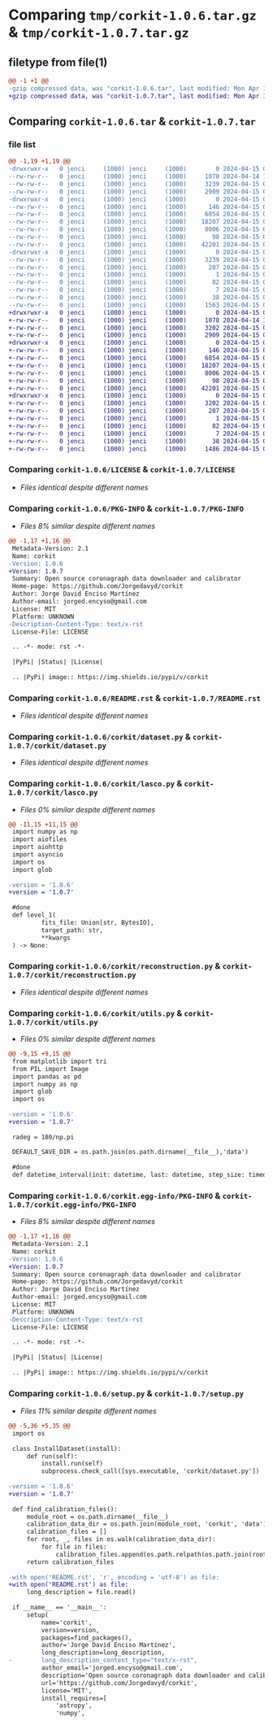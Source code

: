# Comparing `tmp/corkit-1.0.6.tar.gz` & `tmp/corkit-1.0.7.tar.gz`

## filetype from file(1)

```diff
@@ -1 +1 @@
-gzip compressed data, was "corkit-1.0.6.tar", last modified: Mon Apr 15 00:53:16 2024, max compression
+gzip compressed data, was "corkit-1.0.7.tar", last modified: Mon Apr 15 01:01:44 2024, max compression
```

## Comparing `corkit-1.0.6.tar` & `corkit-1.0.7.tar`

### file list

```diff
@@ -1,19 +1,19 @@
-drwxrwxr-x   0 jenci     (1000) jenci     (1000)        0 2024-04-15 00:53:16.611848 corkit-1.0.6/
--rw-rw-r--   0 jenci     (1000) jenci     (1000)     1078 2024-04-14 19:27:35.000000 corkit-1.0.6/LICENSE
--rw-rw-r--   0 jenci     (1000) jenci     (1000)     3239 2024-04-15 00:53:16.611848 corkit-1.0.6/PKG-INFO
--rw-rw-r--   0 jenci     (1000) jenci     (1000)     2909 2024-04-15 00:49:40.000000 corkit-1.0.6/README.rst
-drwxrwxr-x   0 jenci     (1000) jenci     (1000)        0 2024-04-15 00:53:16.611848 corkit-1.0.6/corkit/
--rw-rw-r--   0 jenci     (1000) jenci     (1000)      146 2024-04-15 00:50:20.000000 corkit-1.0.6/corkit/__init__.py
--rw-rw-r--   0 jenci     (1000) jenci     (1000)     6854 2024-04-15 00:50:19.000000 corkit-1.0.6/corkit/dataset.py
--rw-rw-r--   0 jenci     (1000) jenci     (1000)    18207 2024-04-15 00:50:18.000000 corkit-1.0.6/corkit/lasco.py
--rw-rw-r--   0 jenci     (1000) jenci     (1000)     8006 2024-04-15 00:50:17.000000 corkit-1.0.6/corkit/reconstruction.py
--rw-rw-r--   0 jenci     (1000) jenci     (1000)       98 2024-04-15 00:50:16.000000 corkit-1.0.6/corkit/secchi.py
--rw-rw-r--   0 jenci     (1000) jenci     (1000)    42201 2024-04-15 00:52:57.000000 corkit-1.0.6/corkit/utils.py
-drwxrwxr-x   0 jenci     (1000) jenci     (1000)        0 2024-04-15 00:53:16.611848 corkit-1.0.6/corkit.egg-info/
--rw-rw-r--   0 jenci     (1000) jenci     (1000)     3239 2024-04-15 00:53:16.000000 corkit-1.0.6/corkit.egg-info/PKG-INFO
--rw-rw-r--   0 jenci     (1000) jenci     (1000)      287 2024-04-15 00:53:16.000000 corkit-1.0.6/corkit.egg-info/SOURCES.txt
--rw-rw-r--   0 jenci     (1000) jenci     (1000)        1 2024-04-15 00:53:16.000000 corkit-1.0.6/corkit.egg-info/dependency_links.txt
--rw-rw-r--   0 jenci     (1000) jenci     (1000)       82 2024-04-15 00:53:16.000000 corkit-1.0.6/corkit.egg-info/requires.txt
--rw-rw-r--   0 jenci     (1000) jenci     (1000)        7 2024-04-15 00:53:16.000000 corkit-1.0.6/corkit.egg-info/top_level.txt
--rw-rw-r--   0 jenci     (1000) jenci     (1000)       38 2024-04-15 00:53:16.611848 corkit-1.0.6/setup.cfg
--rw-rw-r--   0 jenci     (1000) jenci     (1000)     1563 2024-04-15 00:49:54.000000 corkit-1.0.6/setup.py
+drwxrwxr-x   0 jenci     (1000) jenci     (1000)        0 2024-04-15 01:01:44.107457 corkit-1.0.7/
+-rw-rw-r--   0 jenci     (1000) jenci     (1000)     1078 2024-04-14 19:27:35.000000 corkit-1.0.7/LICENSE
+-rw-rw-r--   0 jenci     (1000) jenci     (1000)     3202 2024-04-15 01:01:44.107457 corkit-1.0.7/PKG-INFO
+-rw-rw-r--   0 jenci     (1000) jenci     (1000)     2909 2024-04-15 00:49:40.000000 corkit-1.0.7/README.rst
+drwxrwxr-x   0 jenci     (1000) jenci     (1000)        0 2024-04-15 01:01:44.107457 corkit-1.0.7/corkit/
+-rw-rw-r--   0 jenci     (1000) jenci     (1000)      146 2024-04-15 00:50:20.000000 corkit-1.0.7/corkit/__init__.py
+-rw-rw-r--   0 jenci     (1000) jenci     (1000)     6854 2024-04-15 00:50:19.000000 corkit-1.0.7/corkit/dataset.py
+-rw-rw-r--   0 jenci     (1000) jenci     (1000)    18207 2024-04-15 01:00:44.000000 corkit-1.0.7/corkit/lasco.py
+-rw-rw-r--   0 jenci     (1000) jenci     (1000)     8006 2024-04-15 00:50:17.000000 corkit-1.0.7/corkit/reconstruction.py
+-rw-rw-r--   0 jenci     (1000) jenci     (1000)       98 2024-04-15 00:50:16.000000 corkit-1.0.7/corkit/secchi.py
+-rw-rw-r--   0 jenci     (1000) jenci     (1000)    42201 2024-04-15 01:00:48.000000 corkit-1.0.7/corkit/utils.py
+drwxrwxr-x   0 jenci     (1000) jenci     (1000)        0 2024-04-15 01:01:44.107457 corkit-1.0.7/corkit.egg-info/
+-rw-rw-r--   0 jenci     (1000) jenci     (1000)     3202 2024-04-15 01:01:44.000000 corkit-1.0.7/corkit.egg-info/PKG-INFO
+-rw-rw-r--   0 jenci     (1000) jenci     (1000)      287 2024-04-15 01:01:44.000000 corkit-1.0.7/corkit.egg-info/SOURCES.txt
+-rw-rw-r--   0 jenci     (1000) jenci     (1000)        1 2024-04-15 01:01:44.000000 corkit-1.0.7/corkit.egg-info/dependency_links.txt
+-rw-rw-r--   0 jenci     (1000) jenci     (1000)       82 2024-04-15 01:01:44.000000 corkit-1.0.7/corkit.egg-info/requires.txt
+-rw-rw-r--   0 jenci     (1000) jenci     (1000)        7 2024-04-15 01:01:44.000000 corkit-1.0.7/corkit.egg-info/top_level.txt
+-rw-rw-r--   0 jenci     (1000) jenci     (1000)       38 2024-04-15 01:01:44.107457 corkit-1.0.7/setup.cfg
+-rw-rw-r--   0 jenci     (1000) jenci     (1000)     1486 2024-04-15 01:00:36.000000 corkit-1.0.7/setup.py
```

### Comparing `corkit-1.0.6/LICENSE` & `corkit-1.0.7/LICENSE`

 * *Files identical despite different names*

### Comparing `corkit-1.0.6/PKG-INFO` & `corkit-1.0.7/PKG-INFO`

 * *Files 8% similar despite different names*

```diff
@@ -1,17 +1,16 @@
 Metadata-Version: 2.1
 Name: corkit
-Version: 1.0.6
+Version: 1.0.7
 Summary: Open source coronagraph data downloader and calibrator
 Home-page: https://github.com/Jorgedavyd/corkit
 Author: Jorge David Enciso Martínez
 Author-email: jorged.encyso@gmail.com
 License: MIT
 Platform: UNKNOWN
-Description-Content-Type: text/x-rst
 License-File: LICENSE
 
 .. -*- mode: rst -*-
 
 |PyPi| |Status| |License|
 
 .. |PyPi| image:: https://img.shields.io/pypi/v/corkit
```

### Comparing `corkit-1.0.6/README.rst` & `corkit-1.0.7/README.rst`

 * *Files identical despite different names*

### Comparing `corkit-1.0.6/corkit/dataset.py` & `corkit-1.0.7/corkit/dataset.py`

 * *Files identical despite different names*

### Comparing `corkit-1.0.6/corkit/lasco.py` & `corkit-1.0.7/corkit/lasco.py`

 * *Files 0% similar despite different names*

```diff
@@ -11,15 +11,15 @@
 import numpy as np
 import aiofiles
 import aiohttp
 import asyncio
 import os
 import glob
 
-version = '1.0.6'
+version = '1.0.7'
 
 #done
 def level_1(
         fits_file: Union[str, BytesIO],
         target_path: str,
         **kwargs
 ) -> None:
```

### Comparing `corkit-1.0.6/corkit/reconstruction.py` & `corkit-1.0.7/corkit/reconstruction.py`

 * *Files identical despite different names*

### Comparing `corkit-1.0.6/corkit/utils.py` & `corkit-1.0.7/corkit/utils.py`

 * *Files 0% similar despite different names*

```diff
@@ -9,15 +9,15 @@
 from matplotlib import tri
 from PIL import Image
 import pandas as pd
 import numpy as np 
 import glob
 import os
 
-version = '1.0.6'
+version = '1.0.7'
 
 radeg = 180/np.pi
 
 DEFAULT_SAVE_DIR = os.path.join(os.path.dirname(__file__),'data')
 
 #done
 def datetime_interval(init: datetime, last: datetime, step_size: timedelta, output_format: str = '%Y%m%d'):
```

### Comparing `corkit-1.0.6/corkit.egg-info/PKG-INFO` & `corkit-1.0.7/corkit.egg-info/PKG-INFO`

 * *Files 8% similar despite different names*

```diff
@@ -1,17 +1,16 @@
 Metadata-Version: 2.1
 Name: corkit
-Version: 1.0.6
+Version: 1.0.7
 Summary: Open source coronagraph data downloader and calibrator
 Home-page: https://github.com/Jorgedavyd/corkit
 Author: Jorge David Enciso Martínez
 Author-email: jorged.encyso@gmail.com
 License: MIT
 Platform: UNKNOWN
-Description-Content-Type: text/x-rst
 License-File: LICENSE
 
 .. -*- mode: rst -*-
 
 |PyPi| |Status| |License|
 
 .. |PyPi| image:: https://img.shields.io/pypi/v/corkit
```

### Comparing `corkit-1.0.6/setup.py` & `corkit-1.0.7/setup.py`

 * *Files 11% similar despite different names*

```diff
@@ -5,36 +5,35 @@
 import os
 
 class InstallDataset(install):
     def run(self):
         install.run(self)
         subprocess.check_call([sys.executable, 'corkit/dataset.py'])
 
-version = '1.0.6'
+version = '1.0.7'
 
 def find_calibration_files():
     module_root = os.path.dirname(__file__)
     calibration_data_dir = os.path.join(module_root, 'corkit', 'data')
     calibration_files = []
     for root, _, files in os.walk(calibration_data_dir):
         for file in files:
             calibration_files.append(os.path.relpath(os.path.join(root, file), module_root))
     return calibration_files
 
-with open('README.rst', 'r', encoding = 'utf-8') as file:
+with open('README.rst') as file:
     long_description = file.read()
 
 if __name__ == '__main__':
     setup(
         name='corkit',
         version=version,
         packages=find_packages(),
         author='Jorge David Enciso Martínez',
         long_description=long_description,
-        long_description_content_type="text/x-rst",
         author_email='jorged.encyso@gmail.com',
         description='Open source coronagraph data downloader and calibrator',
         url='https://github.com/Jorgedavyd/corkit',
         license='MIT',
         install_requires=[
             'astropy',
             'numpy',
```

